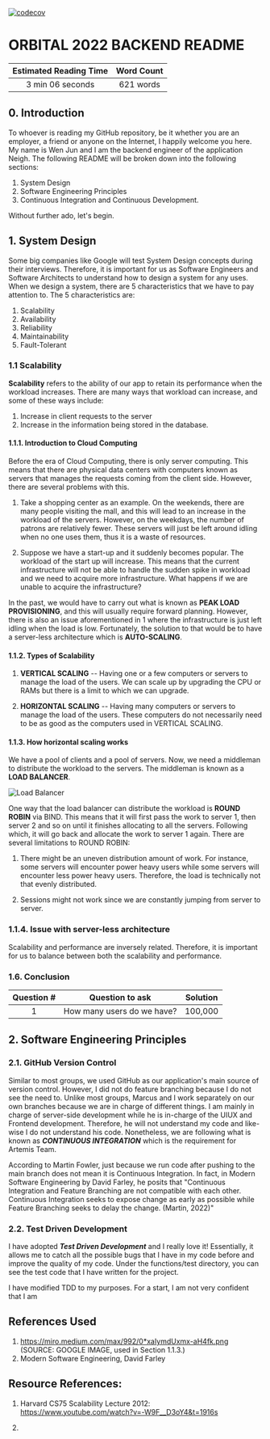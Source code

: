 [![codecov](https://codecov.io/gh/woowenjun99/-ORBITAL-Backend/branch/main/graph/badge.svg?token=kM9iPdOLlW)](https://codecov.io/gh/woowenjun99/-ORBITAL-Backend)

# ORBITAL 2022 BACKEND README

| Estimated Reading Time | Word Count |
| :--------------------: | :--------: |
|    3 min 06 seconds    | 621 words  |

## 0. Introduction

To whoever is reading my GitHub repository, be it whether you are an employer, a friend or anyone on the Internet, I happily welcome you here. My name is Wen Jun and I am the backend engineer of the application Neigh. The following README will be broken down into the following sections:

1. System Design
2. Software Engineering Principles
3. Continuous Integration and Continuous Development.

Without further ado, let's begin.

## 1. System Design

Some big companies like Google will test System Design concepts during their interviews. Therefore, it is important for us as Software Engineers and Software Architects to understand how to design a system for any uses. When we design a system, there are 5 characteristics that we have to pay attention to. The 5 characteristics are:

1. Scalability
2. Availability
3. Reliability
4. Maintainability
5. Fault-Tolerant

### 1.1 Scalability

**Scalability** refers to the ability of our app to retain its performance when the workload increases. There are many ways that workload can increase, and some of these ways include:

1. Increase in client requests to the server
2. Increase in the information being stored in the database.

#### 1.1.1. Introduction to Cloud Computing

Before the era of Cloud Computing, there is only server computing. This means that there are physical data centers with computers known as servers that manages the requests coming from the client side. However, there are several problems with this.

1. Take a shopping center as an example. On the weekends, there are many people visiting the mall, and this will lead to an increase in the workload of the servers. However, on the weekdays, the number of patrons are relatively fewer. These servers will just be left around idling when no one uses them, thus it is a waste of resources.

2. Suppose we have a start-up and it suddenly becomes popular. The workload of the start up will increase. This means that the current infrastructure will not be able to handle the sudden spike in workload and we need to acquire more infrastructure. What happens if we are unable to acquire the infrastructure?

In the past, we would have to carry out what is known as **PEAK LOAD PROVISIONING**, and this will usually require forward planning. However, there is also an issue aforementioned in 1 where the infrastructure is just left idling when the load is low. Fortunately, the solution to that would be to have a server-less architecture which is **AUTO-SCALING**.

#### 1.1.2. Types of Scalability

1. **VERTICAL SCALING** -- Having one or a few computers or servers to manage the load of the users. We can scale up by upgrading the CPU or RAMs but there is a limit to which we can upgrade.

2. **HORIZONTAL SCALING** -- Having many computers or servers to manage the load of the users. These computers do not necessarily need to be as good as the computers used in VERTICAL SCALING.

#### 1.1.3. How horizontal scaling works

We have a pool of clients and a pool of servers. Now, we need a middleman to distribute the workload to the servers. The middleman is known as a **LOAD BALANCER**.

![Load Balancer](https://miro.medium.com/max/992/0*xaIymdUxmx-aH4fk.png)

One way that the load balancer can distribute the workload is **ROUND ROBIN** via BIND. This means that it will first pass the work to server 1, then server 2 and so on until it finishes allocating to all the servers. Following which, it will go back and allocate the work to server 1 again. There are several limitations to ROUND ROBIN:

1. There might be an uneven distribution amount of work. For instance, some servers will encounter power heavy users while some servers will encounter less power heavy users. Therefore, the load is technically not that evenly distributed.

2. Sessions might not work since we are constantly jumping from server to server.

### 1.1.4. Issue with server-less architecture

Scalability and performance are inversely related. Therefore, it is important for us to balance between both the scalability and performance.

### 1.6. Conclusion

| Question # |      Question to ask       | Solution |
| :--------: | :------------------------: | :------: |
|     1      | How many users do we have? | 100,000  |

## 2. Software Engineering Principles

### 2.1. GitHub Version Control

Similar to most groups, we used GitHub as our application's main source of version control. However, I did not do feature branching because I do not see the need to. Unlike most groups, Marcus and I work separately on our own branches because we are in charge of different things. I am mainly in charge of server-side development while he is in-charge of the UIUX and Frontend development. Therefore, he will not understand my code and like-wise I do not understand his code. Nonetheless, we are following what is known as **_CONTINUOUS INTEGRATION_** which is the requirement for Artemis Team.

According to Martin Fowler, just because we run code after pushing to the main branch does not mean it is Continuous Integration. In fact, in Modern Software Engineering by David Farley, he posits that "Continuous Integration and Feature Branching are not compatible with each other. Continuous Integration seeks to expose change as early as possible while Feature Branching seeks to delay the change. (Martin, 2022)"

### 2.2. Test Driven Development
I have adopted ***Test Driven Development*** and I really love it! Essentially, it allows me to catch all the possible bugs that I have in my code before and improve the quality of my code. Under the functions/test directory,  you can see the test code that I have written for the project.

I have modified TDD to my purposes. For a start, I am not very confident that I am 
## References Used

1. https://miro.medium.com/max/992/0*xaIymdUxmx-aH4fk.png (SOURCE: GOOGLE IMAGE, used in Section 1.1.3.)
2. Modern Software Engineering, David Farley

## Resource References:

1. Harvard CS75 Scalability Lecture 2012: https://www.youtube.com/watch?v=-W9F__D3oY4&t=1916s

2.
